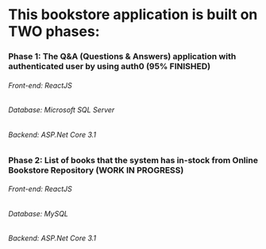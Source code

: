 # This bookstore application is built on TWO phases:

### Phase 1: The Q&A (Questions & Answers) application with authenticated user by using auth0 (95% FINISHED)
   ###### Front-end: ReactJS
   ###### Database: Microsoft SQL Server
   ###### Backend: ASP.Net Core 3.1
   

### Phase 2: List of books that the system has in-stock from Online Bookstore Repository (WORK IN PROGRESS)
   ###### Front-end: ReactJS
   ###### Database: MySQL
   ###### Backend: ASP.Net Core 3.1
